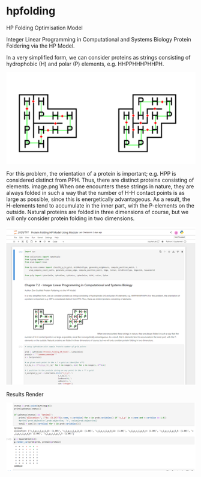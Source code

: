 # hpfolding
HP Folding Optimisation Model

Integer Linear Programming in Computational and Systems Biology
Protein Foldering via the HP Model.

In a very simplified form, we can consider proteins as strings consisting of hydrophobic (H) and polar (P) elements, e.g. HHPPHHHPHHPH. 

![img.png](img.png)

For this problem, the orientation of a protein is important; e.g.  HPP is considered distinct from PPH. Thus, there are distinct proteins consisting of elements. image.png When one encounters these strings in nature, they are always folded in such a way that the number of H-H contact points is as large as possible, since this is energetically advantageous. As a result, the H-elements tend to accumulate in the inner part, with the P-elements on the outside. Natural proteins are folded in three dimensions of course, but we will only consider protein folding in two dimensions.

![img_1.png](img_1.png)

Results Render

![img_2.png](img_2.png)